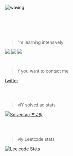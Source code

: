 ![waving](https://capsule-render.vercel.app/api?type=waving&height=300&text=Hello🌟%20%20I'm%20Fola%20Flor&fontAlign=50&fontAlignY=40&color=gradient)
 

</br>
</br>
</br>
</br>

> I'm learning intensively

<img src="https://img.shields.io/badge/JAVA-007396?style=for-the-badge&logo=java&logoColor=white"> <img src="https://img.shields.io/badge/Swift-FA7343?style=for-the-badge&logo=Swift&logoColor=white"> <img src="https://img.shields.io/badge/MySQL-4479A1?style=for-the-badge&logo=MySQL&logoColor=white">






</br>

> If you want to contact me
 
[twitter]( https://twitter.com/dpcalFola )

</br>




</br>

> MY solved.ac stats

[![Solved.ac
프로필](http://mazassumnida.wtf/api/v2/generate_badge?boj=dpcalfola)](https://solved.ac/dpcalfola)

</br>
</br>

> My Leetcode stats

![Leetcode Stats](https://leetcode.card.workers.dev/?username=dpcalfola&theme=nord&width=400)


<!--
**dpcalfola/dpcalfola** is a ✨ _special_ ✨ repository because its `README.md` (this file) appears on your GitHub profile.

Here are some ideas to get you started:

- 🔭 I’m currently working on ...
- 🌱 I’m currently learning ...
- 👯 I’m looking to collaborate on ...
- 🤔 I’m looking for help with ...
- 💬 Ask me about ...
- 📫 How to reach me: ...
- 😄 Pronouns: ...
- ⚡ Fun fact: ...
-->
